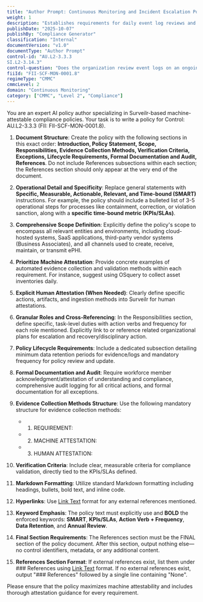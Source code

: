 ```yaml
---
title: "Author Prompt: Continuous Monitoring and Incident Escalation Policy"
weight: 1
description: "Establishes requirements for daily event log reviews and incident escalations to ensure compliance and enhance security of electronic Protected Health Information (ePHI)."
publishDate: "2025-10-07"
publishBy: "Compliance Generator"
classification: "Internal"
documentVersion: "v1.0"
documentType: "Author Prompt"
control-id: "AU.L2-3.3.3
SI.L2-3.14.3"
control-question: "Does the organization review event logs on an ongoing basis and escalate incidents in accordance with established timelines and procedures?"
fiiId: "FII-SCF-MON-0001.8"
regimeType: "CMMC"
cmmcLevel: 2
domain: "Continuous Monitoring"
category: ["CMMC", "Level 2", "Compliance"]
---
```


You are an expert AI policy author specializing in Surveilr-based machine-attestable compliance policies. Your task is to write a policy for Control: AU.L2-3.3.3 (FII: FII-SCF-MON-0001.8). 

1. **Document Structure**: Create the policy with the following sections in this exact order: **Introduction, Policy Statement, Scope, Responsibilities, Evidence Collection Methods, Verification Criteria, Exceptions, Lifecycle Requirements, Formal Documentation and Audit, References**. Do not include References subsections within each section; the References section should only appear at the very end of the document.

2. **Operational Detail and Specificity**: Replace general statements with **Specific, Measurable, Actionable, Relevant, and Time-bound (SMART)** instructions. For example, the policy should include a bulleted list of 3-5 operational steps for processes like containment, correction, or violation sanction, along with a **specific time-bound metric (KPIs/SLAs)**.

3. **Comprehensive Scope Definition**: Explicitly define the policy's scope to encompass all relevant entities and environments, including cloud-hosted systems, SaaS applications, third-party vendor systems (Business Associates), and all channels used to create, receive, maintain, or transmit ePHI.

4. **Prioritize Machine Attestation**: Provide concrete examples of automated evidence collection and validation methods within each requirement. For instance, suggest using OSquery to collect asset inventories daily.

5. **Explicit Human Attestation (When Needed)**: Clearly define specific actions, artifacts, and ingestion methods into Surveilr for human attestations.

6. **Granular Roles and Cross-Referencing**: In the Responsibilities section, define specific, task-level duties with action verbs and frequency for each role mentioned. Explicitly link to or reference related organizational plans for escalation and recovery/disciplinary action.

7. **Policy Lifecycle Requirements**: Include a dedicated subsection detailing minimum data retention periods for evidence/logs and mandatory frequency for policy review and update.

8. **Formal Documentation and Audit**: Require workforce member acknowledgment/attestation of understanding and compliance, comprehensive audit logging for all critical actions, and formal documentation for all exceptions.

9. **Evidence Collection Methods Structure**: Use the following mandatory structure for evidence collection methods: 
   - 1. REQUIREMENT: 
   - 2. MACHINE ATTESTATION: 
   - 3. HUMAN ATTESTATION: 

10. **Verification Criteria**: Include clear, measurable criteria for compliance validation, directly tied to the KPIs/SLAs defined.

11. **Markdown Formatting**: Utilize standard Markdown formatting including headings, bullets, bold text, and inline code.

12. **Hyperlinks**: Use [Link Text](URL) format for any external references mentioned.

13. **Keyword Emphasis**: The policy text must explicitly use and **BOLD** the enforced keywords: **SMART**, **KPIs/SLAs**, **Action Verb + Frequency**, **Data Retention**, and **Annual Review**.

14. **Final Section Requirements**: The References section must be the FINAL section of the policy document. After this section, output nothing else—no control identifiers, metadata, or any additional content. 

15. **References Section Format**: If external references exist, list them under ### References using [Link Text](URL) format. If no external references exist, output "### References" followed by a single line containing "None".

Please ensure that the policy maximizes machine attestability and includes thorough attestation guidance for every requirement.
